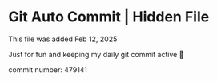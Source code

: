 # Git Auto Commit | Hidden File

This file was added Feb 12, 2025

Just for fun and keeping my daily git commit active 🤪

commit number: 479141
